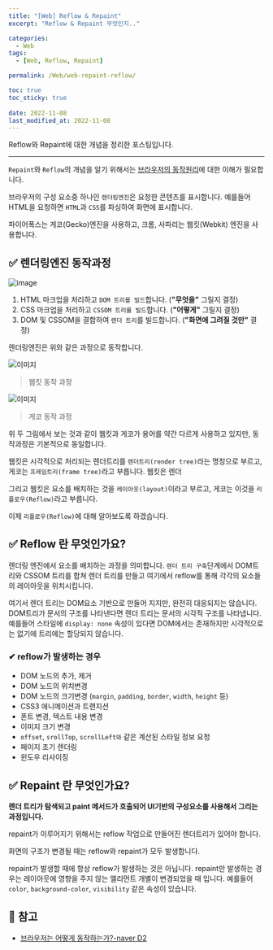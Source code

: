 ```yaml
---
title: "[Web] Reflow & Repaint"
excerpt: "Reflow & Repaint 무엇인지.."

categories:
  - Web
tags:
  - [Web, Reflow, Repaint]

permalink: /Web/web-repaint-reflow/

toc: true
toc_sticky: true
 
date: 2022-11-08
last_modified_at: 2022-11-08
---
```

Reflow와 Repaint에 대한 개념을 정리한 포스팅입니다.

***

`Repaint`와 `Reflow`의 개념을 알기 위해서는 [브라우저의 동작원리](https://hwanyb.github.io/Web/web-browser-works)에 대한 이해가 필요합니다.

브라우저의 구성 요소중 하나인 `렌더링엔진`은 요청한 콘텐츠를 표시합니다. 예를들어 HTML을 요청하면 `HTML`과 `CSS`를 파싱하여 화면에 표시합니다.

파이어폭스는 게코(Gecko)엔진을 사용하고, 크롬, 사파리는 웹킷(Webkit) 엔진을 사용합니다.

## ✅ 렌더링엔진 동작과정
![image](https://user-images.githubusercontent.com/80311884/225900049-f49a046a-d776-4804-af37-852dd4bb0031.png)

1. HTML 마크업을 처리하고 `DOM 트리를 빌드`합니다. (**"무엇을"** 그릴지 결정)
2. CSS 마크업을 처리하고 `CSSOM 트리를 빌드`합니다. (**"어떻게"** 그릴지 결정)
3. DOM 및 CSSOM을 결합하여 `렌더 트리`를 빌드합니다. (**"화면에 그려질 것만"** 결정)

렌더링엔진은 위와 같은 과정으로 동작합니다.

![이미지](https://img1.daumcdn.net/thumb/R1280x0/?scode=mtistory2&fname=https%3A%2F%2Ft1.daumcdn.net%2Fcfile%2Ftistory%2F9960C33359A5059D09)

> 웹킷 동작 과정

![이미지](https://img1.daumcdn.net/thumb/R1280x0/?scode=mtistory2&fname=https%3A%2F%2Ft1.daumcdn.net%2Fcfile%2Ftistory%2F9988D33359A5059D1B)

> 게코 동작 과정

위 두 그림에서 보는 것과 같이 웹킷과 게코가 용어를 약간 다르게 사용하고 있지만, 동작과정은 기본적으로 동일합니다.

웹킷은 시각적으로 처리되는 렌더트리를 `렌더트리(render tree)`라는 명칭으로 부르고, 게코는 `프레임트리(frame tree)`라고 부릅니다.
웹킷은 렌더

그리고 웹킷은 요소를 배치하는 것을 `레이아웃(layout)`이라고 부르고, 게코는 이것을 `리플로우(Reflow)`라고 부릅니다.

이제 `리플로우(Reflow)`에 대해 알아보도록 하겠습니다.

## ✅ Reflow 란 무엇인가요?
렌더링 엔진에서 요소를 배치하는 과정을 의미합니다. `렌더 트리 구축`단계에서 DOM트리와 CSSOM 트리를 합쳐 렌더 트리를 만들고 여기에서 reflow를 통해 각각의 요소들의 레이아웃을 위치시킵니다.

여기서 렌더 트리는 DOM요소 기반으로 만들어 지지만, 완전히 대응되지는 않습니다. DOM트리가 문서의 구조를 나타낸다면 렌더 트리는 문서의 시각적 구조를 나타냅니다. 예를들어 스타일에 `display: none` 속성이 있다면 DOM에서는 존재하지만 시각적으로는 없기에 트리에는 할당되지 않습니다.


### ✔ reflow가 발생하는 경우
- DOM 노드의 추가, 제거
- DOM 노드의 위치변경
- DOM 노드의 크기변경 (`margin`, `padding`, `border`, `width`, `height` 등)
- CSS3 애니메이션과 트랜지션
- 폰트 변경, 텍스트 내용 변경
- 이미지 크기 변경
- `offset`, `srollTop`, `scrollLeft와` 같은 계산된 스타일 정보 요청
- 페이지 초기 렌더링
- 윈도우 리사이징

## ✅ Repaint 란 무엇인가요?
**렌더 트리가 탐색되고 paint 메서드가 호출되어 UI기반의 구성요소를 사용해서 그리는 과정입니다.**

repaint가 이루어지기 위해서는 reflow 작업으로 만들어진 렌더트리가 있어야 합니다.

화면의 구조가 변경될 때는 reflow와 repaint가 모두 발생합니다.

repaint가 발생할 때에 항상 reflow가 발생하는 것은 아닙니다. repaint만 발생하는 경우는 레이아웃에 영향을 주지 않는 엘리먼트 개별이 변경되었을 때 입니다.
예를들어 `color`, `background-color`, `visibility` 같은 속성이 있습니다.


## 🔗 참고
- [브라우저는 어떻게 동작하는가?-naver D2](https://d2.naver.com/helloworld/59361)